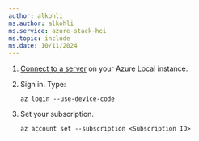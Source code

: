 ```yaml
---
author: alkohli
ms.author: alkohli
ms.service: azure-stack-hci
ms.topic: include
ms.date: 10/11/2024
---
```


1. [Connect to a server](../manage/azure-arc-vm-management-prerequisites.md#connect-to-the-cluster-directly) on your Azure Local instance. 


1. Sign in. Type:

    ```azurecli
    az login --use-device-code
    ```

1. Set your subscription.

    ```azurecli
    az account set --subscription <Subscription ID>
    ```

